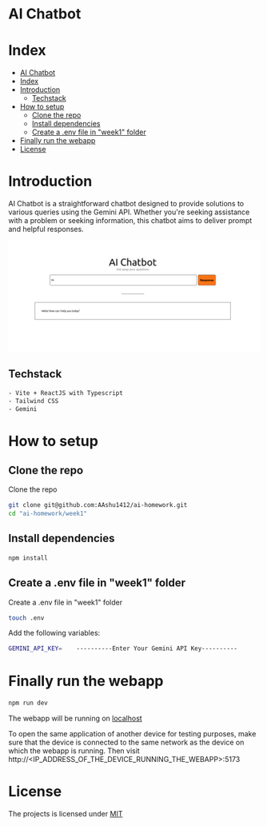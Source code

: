 # AI Chatbot

# Index

- [AI Chatbot](#ai-chatbot)
- [Index](#index)
- [Introduction](#introduction)
  - [Techstack](#techstack)
- [How to setup](#how-to-setup)
  - [Clone the repo](#clone-the-repo)
  - [Install dependencies](#install-dependencies)
  - [Create a .env file in "week1" folder](#create-a-env-file-in-week1-folder)
- [Finally run the webapp](#finally-run-the-webapp)
- [License](#license)



# Introduction

AI Chatbot is a straightforward chatbot designed to provide solutions to various queries using the Gemini API. Whether you're seeking assistance with a problem or seeking information, this chatbot aims to deliver prompt and helpful responses.

<p align="center">
  <img src="./readme_img.png" alt="AI Chatbot" width="1000">
</p>


## Techstack
 
    - Vite + ReactJS with Typescript
    - Tailwind CSS
    - Gemini

# How to setup

## Clone the repo

Clone the repo

```bash
git clone git@github.com:AAshu1412/ai-homework.git
cd "ai-homework/week1"
```
## Install dependencies

```bash
npm install
```
## Create a .env file in "week1" folder

Create a .env file in "week1" folder  
```bash
touch .env
```

Add the following variables:

```bash
GEMINI_API_KEY=    ----------Enter Your Gemini API Key----------
```

 # Finally run the webapp 

```bash
npm run dev
```

The webapp will be running on [localhost](localhost:5173)

To open the same application of another device for testing purposes, make sure that the device is connected to the same network as the device on which the webapp is running. Then visit http://<IP_ADDRESS_OF_THE_DEVICE_RUNNING_THE_WEBAPP>:5173

# License

The projects is licensed under [MIT](https://choosealicense.com/licenses/mit/)
